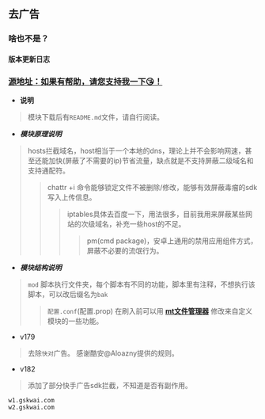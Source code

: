 ## 去广告
### 啥也不是？
#### 版本更新日志
### [源地址：如果有帮助，请您支持我一下😘！](https://lingeringsound.github.io/10007)

- **说明**
 > 模块下载后有`README.md`文件，请自行阅读。
- ***模块原理说明***
 > hosts拦截域名，host相当于一个本地的dns，理论上并不会影响网速，甚至还能加快(屏蔽了不需要的ip)节省流量，缺点就是不支持屏蔽二级域名和支持通配符。
 >> chattr +i 命令能够锁定文件不被删除/修改，能够有效屏蔽毒瘤的sdk写入上传信息。
 >>> iptables具体去百度一下，用法很多，目前我用来屏蔽某些网站的次级域名，补充一些host的不足。
 >>>> pm(cmd package)，安卓上通用的禁用应用组件方式，屏蔽不必要的流氓行为。
- ***模块结构说明***
 > `mod` 脚本执行文件夹，每个脚本有不同的功能，脚本里有注释，不想执行该脚本，可以改后缀名为`bak`
 >> `配置.conf`(配置.prop) 在刷入前可以用 **[mt文件管理器](https://binmt.lanzoui.com/b01bivkzc)** 修改来自定义模块的一些功能。


- v179
> 去除`快对`广告。
> 感谢酷安@Aloazny提供的规则。
- v182
> 添加了部分快手广告sdk拦截，不知道是否有副作用。
```
w1.gskwai.com
w2.gskwai.com
```
